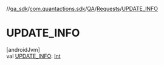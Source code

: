 //[qa_sdk](../../../../index.md)/[com.quantactions.sdk](../../index.md)/[QA](../index.md)/[Requests](index.md)/[UPDATE_INFO](-u-p-d-a-t-e_-i-n-f-o.md)

# UPDATE_INFO

[androidJvm]\
val [UPDATE_INFO](-u-p-d-a-t-e_-i-n-f-o.md): [Int](https://kotlinlang.org/api/latest/jvm/stdlib/kotlin/-int/index.html)
